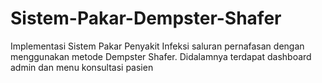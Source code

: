 # Sistem-Pakar-Dempster-Shafer

Implementasi Sistem Pakar Penyakit Infeksi saluran pernafasan dengan menggunakan metode Dempster Shafer.
Didalamnya terdapat dashboard admin dan menu konsultasi pasien

